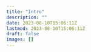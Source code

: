 ```yaml
---
title: "Intro"
description: ""
date: 2023-08-10T15:06:11Z
lastmod: 2023-08-10T15:06:11Z
draft: false
images: []
---
```

